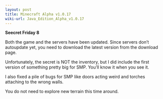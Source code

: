 ```yaml
---
layout: post
title: Minecraft Alpha v1.0.17
wiki-url: Java_Edition_Alpha_v1.0.17
---
```


**Seecret Friday 8**

Both the game and the servers have been updated.
Since servers don’t autoupdate yet, you need to download the latest version from the download page.

Unfortunately, the secret is NOT the inventory, but I did include the first version of something pretty big for SMP.
You’ll know it when you see it.

I also fixed a pile of bugs for SMP like doors acting weird and torches attaching to the wrong walls.

You do not need to explore new terrain this time around.
